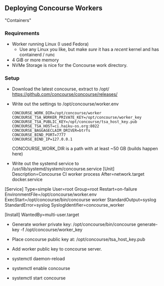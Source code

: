 ## Deploying Concourse Workers

"Containers"

### Requirements

  * Worker running Linux (I used Fedora)
    * Use any Linux you like, but make *sure* it has a *recent* kernel and has containerd / runc
  * 4 GiB or more memory
  * NVMe Storage is nice for the Concourse work directory.

### Setup

  * Download the latest concourse, extract to /opt/
    https://github.com/concourse/concourse/releases/
  * Write out the settings to /opt/concourse/worker.env
    ```
    CONCOURSE_WORK_DIR=/opt/concourse/worker
    CONCOURSE_TSA_WORKER_PRIVATE_KEY=/opt/concourse/worker_key
    CONCOURSE_TSA_PUBLIC_KEY=/opt/concourse/tsa_host_key.pub
    CONCOURSE_TSA_HOST=ci.haiku-os.org:8022
    CONCOURSE_BAGGAGECLAIM_DRIVER=btrfs
    CONCOURSE_BIND_PORT=7777
    CONCOURSE_BIND_IP=127.0.0.1
    ```
    CONCOURSE_WORK_DIR is a path with at least ~50 GB (builds happen here)


* Write out the systemd service to /usr/lib/systemd/system/concourse.service
[Unit]
Description=Concourse CI worker process
After=network.target docker.service

[Service]
Type=simple
User=root
Group=root
Restart=on-failure
EnvironmentFile=/opt/concourse/worker.env
ExecStart=/opt/concourse/bin/concourse worker
StandardOutput=syslog
StandardError=syslog
SyslogIdentifier=concourse_worker

[Install]
WantedBy=multi-user.target

* Generate worker private key:
  /opt/concourse/bin/concourse generate-key -f /opt/concourse/worker_key
* Place concourse public key at:
  /opt/concourse/tsa_host_key.pub
* Add worker public key to concourse server.

* systemctl daemon-reload
* systemctl enable concourse
* systemctl start concourse
